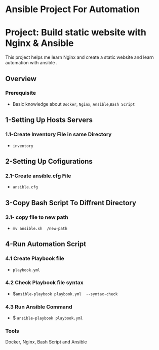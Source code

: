 # Ansible Project For Automation

# Project: Build static website with Nginx & Ansible

This project helps me learn Nginx and create a static website and learn automation with ansible .

## Overview
 
### Prerequisite

- Basic knowledge about `Docker`, `Nginx`, `Ansible`,`Bash Script`

## 1-Setting Up Hosts Servers

### 1.1-Create Inventory File in same Directory

- `inventory`

## 2-Setting Up Cofigurations

### 2.1-Create ansible.cfg File

- `ansible.cfg`

## 3-Copy Bash Script To Diffrent Directory

### 3.1- copy file to new path 

- `mv ansible.sh  /new-path`

## 4-Run Automation Script

### 4.1 Create Playbook file 

- `playbook.yml`

### 4.2 Check Playbook file syntax 

- $`ansible-playbook playbook.yml  --syntax-check`

### 4.3 Run Ansible Command   

- $ `ansible-playbook playbook.yml`

### Tools

Docker, Nginx, Bash Script and Ansible

